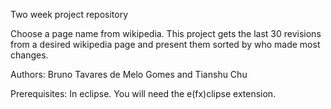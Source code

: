 Two week project repository

Choose a page name from wikipedia. This project gets the last 30 revisions from a desired wikipedia page and present them sorted by who made most changes.

Authors:
  Bruno Tavares de Melo Gomes and
  Tianshu Chu


Prerequisites:
In eclipse. You will need the e(fx)clipse extension.